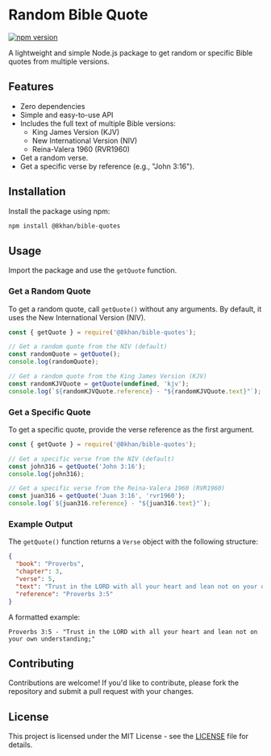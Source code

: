 # Random Bible Quote

[![npm version](https://badge.fury.io/js/%408khan%2Fbible-quotes.svg)](https://badge.fury.io/js/@8khan/bible-quotes)

A lightweight and simple Node.js package to get random or specific Bible quotes from multiple versions.

## Features

- Zero dependencies
- Simple and easy-to-use API
- Includes the full text of multiple Bible versions:
  - King James Version (KJV)
  - New International Version (NIV)
  - Reina-Valera 1960 (RVR1960)
- Get a random verse.
- Get a specific verse by reference (e.g., "John 3:16").

## Installation

Install the package using npm:

```bash
npm install @8khan/bible-quotes
```

## Usage

Import the package and use the `getQuote` function.

### Get a Random Quote

To get a random quote, call `getQuote()` without any arguments. By default, it uses the New International Version (NIV).

```javascript
const { getQuote } = require('@8khan/bible-quotes');

// Get a random quote from the NIV (default)
const randomQuote = getQuote();
console.log(randomQuote);

// Get a random quote from the King James Version (KJV)
const randomKJVQuote = getQuote(undefined, 'kjv');
console.log(`${randomKJVQuote.reference} - "${randomKJVQuote.text}"`);
```

### Get a Specific Quote

To get a specific quote, provide the verse reference as the first argument.

```javascript
const { getQuote } = require('@8khan/bible-quotes');

// Get a specific verse from the NIV (default)
const john316 = getQuote('John 3:16');
console.log(john316);

// Get a specific verse from the Reina-Valera 1960 (RVR1960)
const juan316 = getQuote('Juan 3:16', 'rvr1960');
console.log(`${juan316.reference} - "${juan316.text}"`);
```

### Example Output

The `getQuote()` function returns a `Verse` object with the following structure:

```json
{
  "book": "Proverbs",
  "chapter": 3,
  "verse": 5,
  "text": "Trust in the LORD with all your heart and lean not on your own understanding;",
  "reference": "Proverbs 3:5"
}
```

A formatted example:

```
Proverbs 3:5 - "Trust in the LORD with all your heart and lean not on your own understanding;"
```

## Contributing

Contributions are welcome! If you'd like to contribute, please fork the repository and submit a pull request with your changes.

## License

This project is licensed under the MIT License - see the [LICENSE](LICENSE) file for details.

